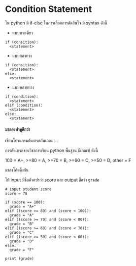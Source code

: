 # Condition Statement

ใน python มี if-else ในการเลือกการตัดสินใจ มี syntax ดังนี้

* แบบทางเดียว

```
if (consition):
  <statement>
```

* แบบสองทาง

```
if (consition):
  <statement>
else:    
  <statement>
```

* แบบหลายทาง

```
if (condition):
  <statement>
elif (condition):   
  <statement>
else:    
  <statement>
```

#### มาลองทำดูดีกว่า

เขียนโปรแกรมตัดเกรดกันเถอะ ...

การตัดเกรดของวิชาการเรียน python พื้นฐาน มีเกณฑ์ ดังนี้

100 = A+, >=80 = A, >=70 = B, >=60 = C, >=50 = D, other = F

มาลงโค้ดดิ้งกัน

ให้ input มีชื่อตัวแปรว่า score และ output ชื่อว่า `grade`

```
# input student score
score = 78

if (score == 100):
  grade = "A+"
elif ((score >= 80) and (score < 100)):
  grade = "A"
elif ((score >= 70) and (score < 80)):
  grade = "B"
elif ((score >= 60) and (score < 70)):
  grade = "C"
elif ((score >= 50) and (score < 60)):
  grade = "D"
else:
  grade = "F"

print (grade)
```
